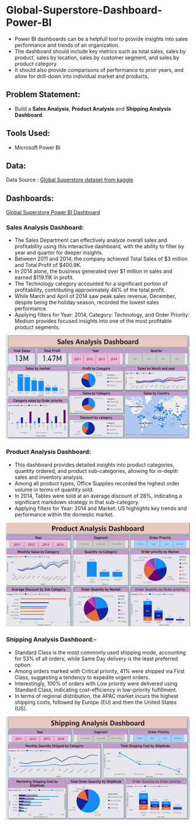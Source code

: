 # Global-Superstore-Dashboard-Power-BI
- Power BI dashboards can be a helpfull tool to provide insights into sales performance and trends of an organization.
- The dashboard should include key metrics such as total sales, sales by product, sales by location, sales by customer segment, and sales by product category.
- It should also provide comparisons of performance to prior years, and allow for drill-down into individual market and products.

## Problem Statement:
- Build a **Sales Analysis**, **Product Analysis** and **Shipping Analysis Dashboard**.

## Tools Used:
- Microsoft Power BI

## Data:
Data Source : [Global Superstore dataset from kaggle](https://www.kaggle.com/datasets/laibaanwer/superstore-sales-dataset)

## Dashboards:
[Global Superstore Power BI Dashboard](https://app.powerbi.com/links/N3hrAR_pEV?ctid=ab384a2f-d0bd-4e8d-a4b9-e3fb4ed82661&pbi_source=linkShare)

### Sales Analysis Dashboard:
- The Sales Department can effectively analyze overall sales and profitability using this interactive dashboard, with the ability to filter by year and quarter for deeper insights.
- Between 2011 and 2014, the company achieved Total Sales of $3 million and Total Profit of $400.9K.
- In 2014 alone, the business generated over $1 million in sales and earned $119.11K in profit.
- The Technology category accounted for a significant portion of profitability, contributing approximately 46% of the total profit.
- While March and April of 2014 saw peak sales revenue, December, despite being the holiday season, recorded the lowest sales performance.
- Applying filters for Year: 2014, Category: Technology, and Order Priority: Medium provides focused insights into one of the most profitable product segments.

![](https://github.com/naveenkvarma/DataAnalystIntern/blob/1e989205b1ab4c52a20d9a63331af6826294ce8a/Sale%20Analysis%20Dashboard.png)

### Product Analysis Dashboard:
- This dashboard provides detailed insights into product categories, quantity ordered, and product sub-categories, allowing for in-depth sales and inventory analysis.
- Among all product types, Office Supplies recorded the highest order volume in terms of quantity sold.
- In 2014, Tables were sold at an average discount of 28%, indicating a significant markdown strategy in that sub-category.
- Applying filters for Year: 2014 and Market: US highlights key trends and performance within the domestic market.

![](https://github.com/naveenkvarma/DataAnalystIntern/blob/1e989205b1ab4c52a20d9a63331af6826294ce8a/Product%20Analysis%20Dashboard.png)

### Shipping Analysis Dashboard:-
- Standard Class is the most commonly used shipping mode, accounting for 53% of all orders, while Same Day delivery is the least preferred option.
- Among orders marked with Critical priority, 41% were shipped via First Class, suggesting a tendency to expedite urgent orders.
- Interestingly, 100% of orders with Low priority were delivered using Standard Class, indicating cost-efficiency in low-priority fulfillment.
- In terms of regional distribution, the APAC market incurs the highest shipping costs, followed by Europe (EU) and then the United States (US).

![](https://github.com/naveenkvarma/DataAnalystIntern/blob/1e989205b1ab4c52a20d9a63331af6826294ce8a/Shipping%20Analysis%20Dashboard.png)


